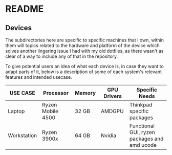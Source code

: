 # README
## Devices

The subdirectories here are specific to specific machines that I own, within them will topics related to the hardware and platform of the device which solves another lingering issue I had with my old dotfiles, as there wasn't as clear of a way to include any of that in the repository. 

To give potential users an idea of what each device is, in case they want to adapt parts of it, below is a description of some of each system's relevant features and intended usecase.


| USE CASE | Processor | Memory | GPU Drivers | Specific Needs |
|----------|-----------|--------|-------------|----------------|
| Laptop   | Ryzen Mobile 4500 | 32 GB | AMDGPU | Thinkpad specific packages |
| Workstation | Ryzen 3900x | 64 GB | Nvidia | Functional GUI, ryzen packages and amd ucode |
